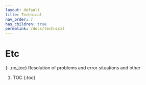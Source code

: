 ```yaml
---
layout: default
title: Technical
nav_order: 7
has_children: true
permalink: /docs/technical
---
```


# Etc
{: .no_toc}
Resolution of problems and error situations and other

1. TOC
{:toc}